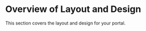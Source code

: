 ﻿---
sidebar_position: 1
---

# Overview of Layout and Design

<head>
  <meta name="guidename" content="API Management"/>
  <meta name="context" content="GUID-bb7b5297-8e63-4d18-b2ca-a5672e39b54a"/>
</head>

This section covers the layout and design for your portal.
